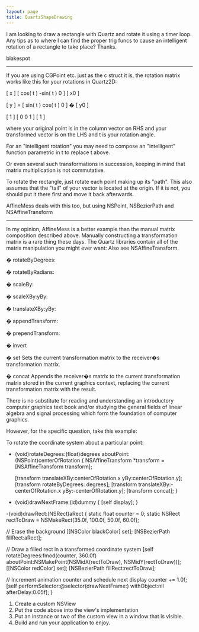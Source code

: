 ```yaml
---
layout: page
title: QuartzShapeDrawing
---
```


I am looking to draw a rectangle with Quartz and rotate it using a timer loop.  Any tips as to where I can find the proper trig funcs to cause an intelligent rotation of a rectangle to take place?  Thanks.

blakespot

----

If you are using CGPoint etc. just as the c struct it is, the rotation matrix works like this for your rotations in Quartz2D:
    

[ x  ]             [ cos( t )  -sin( t )    0  ]        [ x0  ]

[  y  ]   =       [  sin( t )    cos( t )   0  ]    �  [  y0  ]

[ 1  ]             [    0           0       1  ]        [ 1    ]



where your original point is in the column vector on RHS and your transformed vector is on the LHS and t is your rotation angle.

For an "intelligent rotation" you may need to compose an "intelligent" function parametric in t to replace t above.

Or even several such transformations in succession, keeping in mind that matrix multiplication is not commutative.

To rotate the rectangle, just rotate each point making up its "path".
This also assumes that the "tail" of your vector is located at the origin. If it is not, you should put it there first and move it back afterwards.

AffineMess deals with this too, but using NSPoint, NSBezierPath and NSAffineTransform

----
In my opinion, AffineMess is a better example than the manual matrix composition described above.
Manually constructing a transformation matrix is a rare thing these days.  The Quartz libraries contain all of the matrix manipulation you might ever want: Also see NSAffineTransform.

� rotateByDegrees:

� rotateByRadians:

� scaleBy:

� scaleXBy:yBy:

� translateXBy:yBy:

� appendTransform:

� prependTransform:

� invert


� set
Sets the current transformation matrix to the receiver�s transformation matrix.

� concat
Appends the receiver�s matrix to the current transformation matrix stored in the current graphics context, replacing the current transformation matrix with the result.


There is no substitute for reading and understanding an introductory computer graphics text book and/or studying the general fields of linear algebra and signal processing which form the foundation of computer graphics.

However, for the specific question, take this example:

To rotate the coordinate system about a particular point:
    
- (void)rotateDegrees:(float)degrees aboutPoint:(NSPoint)centerOfRotation
{
   NSAffineTransform     *transform = [NSAffineTransform transform];
   
   [transform translateXBy:centerOfRotation.x yBy:centerOfRotation.y];
   [transform rotateByDegrees: degrees];
   [transform translateXBy:-centerOfRotation.x yBy:-centerOfRotation.y];
   [transform concat];
}


- (void)drawNextFrame:(id)dummy
{
   [self display];
}

-(void)drawRect:(NSRect)aRect
{
   static float    counter = 0;
   static NSRect rectToDraw = NSMakeRect(35.0f, 100.0f, 50.0f, 60.0f);
   
   // Erase the background
   [[NSColor blackColor] set];
   [NSBezierPath fillRect:aRect];   

   // Draw a filled rect in a transformed coordinate system
   [self rotateDegrees:fmod(counter, 360.0f) aboutPoint:NSMakePoint(NSMidX(rectToDraw), NSMidY(rectToDraw))];
   [[NSColor redColor] set];
   [NSBezierPath fillRect:rectToDraw];  

   // Increment animation counter and schedule next display
   counter += 1.0f;
   [self performSelector:@selector(drawNextFrame:) withObject:nil afterDelay:0.05f];
}


1) Create a custom NSView
2) Put the code above into the view's implementation
3) Put an instance or two of the custom view in a window that is visible.
4) Build and run your application to enjoy.

